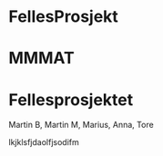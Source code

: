 # FellesProsjekt
# MMMAT
# Fellesprosjektet


Martin B, Martin M, Marius, Anna, Tore 




lkjklsfjdaolfjsodifm